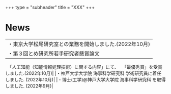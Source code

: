 +++
type = "subheader"
title = "XXX"
+++

# News
||
|:-|
|・東京大学松尾研究室との業務を開始しました.(2022年10月)|
|・第３回とめ研究所若手研究者懸賞論文
　「人工知能（知能情報処理技術）に関する内容」にて、
　「最優秀賞」を受賞しました.(2022年10月)|
|・神戸大学大学院 海事科学研究科 学術研究員に着任しました. (2022年10月)|
|・博士(工学)@神戸大学大学院 海事科学研究科 を取得しました. (2022年9月)|